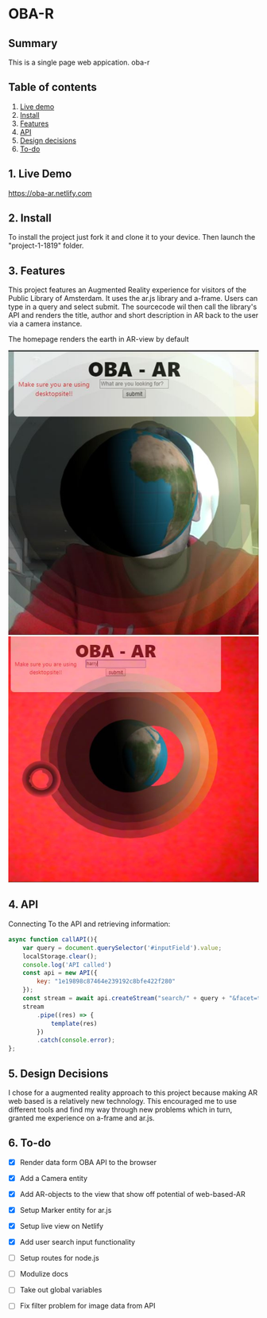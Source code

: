 # OBA-R

## Summary
This is a single page web appication. oba-r

## Table of contents
1. [Live demo](#1-Live-demo)
2. [Install](#2-Install)
3. [Features](#3-Features)
4. [API](#4-API)
5. [Design decisions](#7-Design-decisions)
6. [To-do](#8-To-do)

## 1. Live Demo
https://oba-ar.netlify.com

## 2. Install
To install the project just fork it and clone it to your device.
Then launch the "project-1-1819" folder. 

## 3. Features
This project features an Augmented Reality experience for visitors of the Public Library of Amsterdam. It uses the ar.js library and a-frame. Users can type in a query and select submit. The sourcecode wil then call the library's API and renders the title, author and short description in AR back to the user via a camera instance. 

The homepage renders the earth in AR-view by default

![With Camera Entity](StanOoms1.JPG)
![Without Camera Entity](StanOoms2.JPG)


## 4. API


Connecting To the API and retrieving information:
```js
async function callAPI(){
    var query = document.querySelector('#inputField').value;
    localStorage.clear();
    console.log('API called')
    const api = new API({
        key: "1e19898c87464e239192c8bfe422f280"
    });
    const stream = await api.createStream("search/" + query + "&facet=type(movie)");
    stream
        .pipe((res) => {
            template(res)
        })
        .catch(console.error);
};
```

## 5. Design Decisions
I chose for a augmented reality approach to this project because making AR web based is a relatively new technology. 
This encouraged me to use different tools and find my way through new problems which in turn, granted me experience on a-frame and ar.js. 

## 6. To-do
- [X] Render data form OBA API to the browser
- [X] Add a Camera entity
- [X] Add AR-objects to the view that show off potential of web-based-AR
- [X] Setup Marker entity for ar.js
- [X] Setup live view on Netlify
- [X] Add user search input functionality
- [ ] Setup routes for node.js
- [ ] Modulize docs
- [ ] Take out global variables
- [ ] Fix filter problem for image data from API


